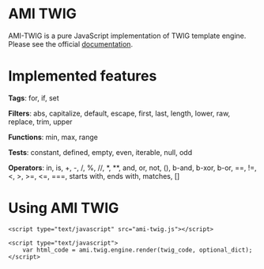 AMI TWIG
========

AMI-TWIG is a pure JavaScript implementation of TWIG template engine. Please
see the official [documentation](http://twig.sensiolabs.org/documentation).

Implemented features
====================

__Tags__: for, if, set

__Filters__: abs, capitalize, default, escape, first, last, length, lower, raw, replace, trim, upper

__Functions__: min, max, range

__Tests__: constant, defined, empty, even, iterable, null, odd

__Operators__: in, is, +, -, /, %, //, *, **, and, or, not, (), b-and, b-xor, b-or, ==, !=, <, >, >=, <=, ===,
starts with, ends with, matches, []

Using AMI TWIG
==============

    <script type="text/javascript" src="ami-twig.js"></script>

    <script type="text/javascript">
    	var html_code = ami.twig.engine.render(twig_code, optional_dict);
    </script>
